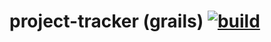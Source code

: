 # project-tracker (grails) [![build](https://travis-ci.org/daggerok/grails-project-tracker.svg?branch=master)](https://github.com/daggerok/grails-project-tracker.git)
